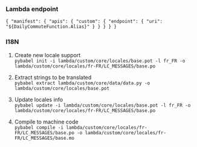 ### Lambda endpoint
`{
  "manifest": {
    "apis": {
      "custom": {
        "endpoint": {
          "uri": "${DailyCommuteFunction.Alias}"
        }
      }
    }
  }
}`

### I18N
1. Create new locale support  
`pybabel init -i lambda/custom/core/locales/base.pot -l fr_FR -o lambda/custom/core/locales/fr-FR/LC_MESSAGES/base.po`

2. Extract strings to be translated  
`pybabel extract lambda/custom/core/data/data.py -o lambda/custom/core/locales/base.pot`  

3. Update locales info  
`pybabel update -i lambda/custom/core/locales/base.pot -l fr_FR -o lambda/custom/core/locales/fr-FR/LC_MESSAGES/base.po`

4. Compile to machine code  
`pybabel compile -i lambda/custom/core/locales/fr-FR/LC_MESSAGES/base.po -o lambda/custom/core/locales/fr-FR/LC_MESSAGES/base.mo`
